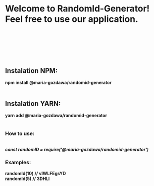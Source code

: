 <h1> Welcome to RandomId-Generator! Feel free to use our application.<h1>
<br>
<br>
<h2>Instalation NPM:</h2>
<strong>npm install @maria-gozdawa/randomid-generator </strong>
<br>
<br>
<h2>Instalation YARN:</h2>
<strong>yarn add @maria-gozdawa/randomid-generator<strong>
<br>
<br>
<h3>How to use:</h3>
<br>
<i>const randomID = require('@maria-gozdawa/randomid-generator')</i>
<br>
<h3>Examples:</h3>
randomId(10) // vlWLFEgsYD
<br>
randomId(5) // 3DHLl